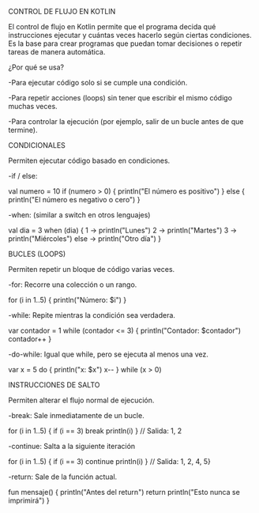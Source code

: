 CONTROL DE FLUJO EN KOTLIN

El control de flujo en Kotlin permite que el programa decida qué instrucciones ejecutar y cuántas veces hacerlo según ciertas condiciones. Es la base para crear programas que puedan tomar decisiones o repetir tareas de manera automática.

¿Por qué se usa?

-Para ejecutar código solo si se cumple una condición.

-Para repetir acciones (loops) sin tener que escribir el mismo código muchas veces.

-Para controlar la ejecución (por ejemplo, salir de un bucle antes de que termine).

CONDICIONALES

Permiten ejecutar código basado en condiciones.

-if / else:

val numero = 10
if (numero > 0) {
    println("El número es positivo")
} else {
    println("El número es negativo o cero")
}

-when: (similar a switch en otros lenguajes)

val dia = 3
when (dia) {
    1 -> println("Lunes")
    2 -> println("Martes")
    3 -> println("Miércoles")
    else -> println("Otro día")
}

 BUCLES (LOOPS)
 
Permiten repetir un bloque de código varias veces.

-for: Recorre una colección o un rango.

for (i in 1..5) {
    println("Número: $i")
}

-while: Repite mientras la condición sea verdadera.

var contador = 1
while (contador <= 3) {
    println("Contador: $contador")
    contador++
}

-do-while: Igual que while, pero se ejecuta al menos una vez.

var x = 5
do {
    println("x: $x")
    x--
} while (x > 0)

 INSTRUCCIONES DE SALTO
 
Permiten alterar el flujo normal de ejecución.

-break: Sale inmediatamente de un bucle.

for (i in 1..5) {
    if (i == 3) break
    println(i)
}
// Salida: 1, 2

-continue: Salta a la siguiente iteración

for (i in 1..5) {
    if (i == 3) continue
    println(i)
}
// Salida: 1, 2, 4, 5}

-return: Sale de la función actual.

fun mensaje() {
    println("Antes del return")
    return
    println("Esto nunca se imprimirá")
}
